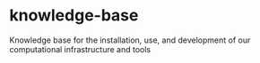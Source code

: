 # knowledge-base
Knowledge base for the installation, use, and development of our computational infrastructure and tools
